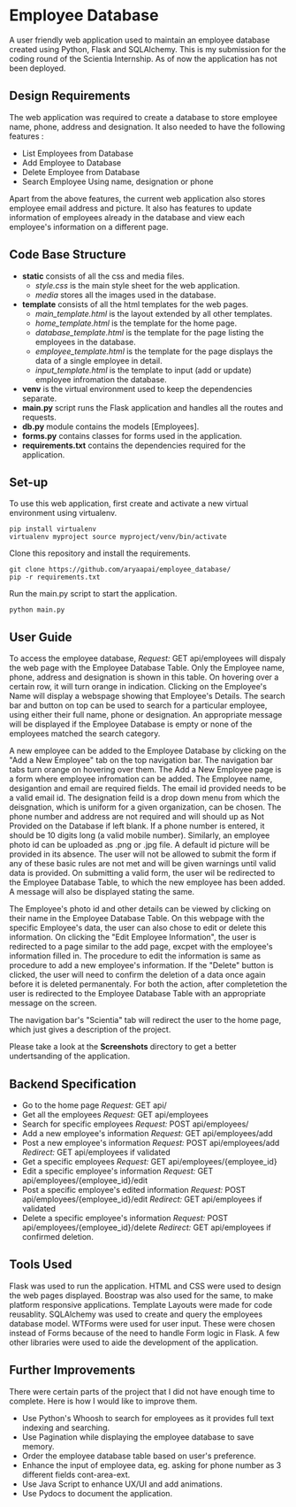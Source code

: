 # Employee Database
A user friendly web application used to maintain an employee database created using Python, Flask and SQLAlchemy. This is my submission for the coding round of the Scientia Internship. As of now the application has not been deployed.
## Design Requirements ##
The web application was required to create a database to store employee name, phone, address and designation. It also needed to have the following features : 
+ List Employees from Database
+ Add Employee to Database
+ Delete Employee from Database
+ Search Employee Using name, designation or phone

Apart from the above features, the current web application also stores employee email address and picture. It also has features to update information of employees already in the database and view each employee's information on a different page. 
## Code Base Structure ##
+ **static** consists of all the css and media files.
  - *style.css* is the main style sheet for the web application.
  - *media* stores all the images used in the database.
+ **template** consists of all the html templates for the web pages.
  - *main_template.html* is the layout extended by all other templates.
  - *home_template.html* is the template for the home page.
  - *database_template.html* is the template for the page listing the employees in the database.
  - *employee_template.html* is the template for the page displays the data of a single employee in detail.
  - *input_template.html* is the template to input (add or update) employee infromation the database.
+ **venv** is the virtual environment used to keep the dependencies separate.
+ **main.py** script runs the Flask application and handles all the routes and requests.
+ **db.py** module contains the models [Employees].
+ **forms.py** contains classes for forms used in the application.
+ **requirements.txt** contains the dependencies required for the application. 

## Set-up ##
To use this web application, first create and activate a new virtual environment using virtualenv.
```
pip install virtualenv
virtualenv myproject source myproject/venv/bin/activate
```
Clone this repository and install the requirements.
```
git clone https://github.com/aryaapai/employee_database/
pip -r requirements.txt
```
Run the main.py script to start the application. 
```
python main.py
```
## User Guide ##
To access the employee database, *Request:* GET api/employees will dispaly the web page with the Employee Database Table. Only the Employee name, phone, address and designation is shown in this table. On hovering over a certain row, it will turn orange in indication. Clicking on the Employee's Name will display a webspage showing that Employee's Details. The search bar and button on top can be used to search for a particular employee, using either their full name, phone or designation. An appropriate message will be displayed if the Employee Database is empty or none of the employees matched the search category. 

A new employee can be added to the Employee Database by clicking on the "Add a New Employee" tab on the top navigation bar. The navigation bar tabs turn orange on hovering over them. The Add a New Employee page is a form where employee infromation can be added. The Employee name, desigantion and email are required fields. The email id provided needs to be a valid email id. The designation feild is a drop down menu from which the deisgnation, which is uniform for a given organization, can be chosen. The phone number and address are not required and will should up as Not Provided on the Database if left blank. If a phone number is entered, it should be 10 digits long (a valid mobile number). Similarly, an employee photo id can be uploaded as .png or .jpg file. A default id picture will be provided in its absence. The user will not be allowed to submit the form if any of these basic rules are not met and will be given warnings until valid data is provided. On submitting a valid form, the user wil be redirected to the Employee Database Table, to which the new employee has been added. A message will also be displayed stating the same.

The Employee's photo id and other details can be viewed by clicking on their name in the Employee Database Table. On this webpage with the specific Employee's data, the user can also chose to edit or delete this information. On clicking the "Edit Employee Information", the user is redirected to a page similar to the add page, excpet with the employee's information filled in. The procedure to edit the information is same as procedure to add a new employee's information. If the "Delete" button is clicked, the user will need to confirm the deletion of a data once again before it is deleted permanentaly. For both the action, after completetion the user is redirected to the Employee Database Table with an appropriate message on the screen.

The navigation bar's "Scientia" tab will redirect the user to the home page, which just gives a description of the project.

Please take a look at the **Screenshots** directory to get a better undertsanding of the application.

## Backend Specification ##
+ Go to the home page *Request:* GET api/
+ Get all the employees *Request:* GET api/employees 
+ Search for specific employees *Request:* POST api/employees/
+ Add a new employee's information *Request:* GET api/employees/add 
+ Post a new employee's information *Request:* POST api/employees/add *Redirect:* GET api/employees if validated
+ Get a specific employees *Request:* GET api/employees/{employee_id}
+ Edit a specific employee's information *Request:* GET api/employees/{employee_id}/edit
+ Post a specific employee's edited information *Request:* POST api/employees/{employee_id}/edit *Redirect:* GET api/employees if validated
+ Delete a specific employee's information *Request:* POST api/employees/{employee_id}/delete *Redirect:* GET api/employees if confirmed deletion. 

## Tools Used ##
Flask was used to run the application. HTML and CSS were used to design the web pages displayed. Boostrap was also used for the same, to make platform responsive applications. Template Layouts were made for code reusablity. SQLAlchemy was used to create and query the employees database model. WTForms were used for user input. These were chosen instead of Forms because of the need to handle Form logic in Flask. A few other libraries were used to aide the development of the application. 
## Further Improvements ##
There were certain parts of the project that I did not have enough time to complete. Here is how I would like to improve them.
+ Use Python's Whoosh to search for employees as it provides full text indexing and searching. 
+ Use Pagination while displaying the employee database to save memory.
+ Order the employee database table based on user's preference. 
+ Enhance the input of employee data, eg. asking for phone number as 3 different fields cont-area-ext.
+ Use Java Script to enhance UX/UI and add animations.
+ Use Pydocs to document the application. 
